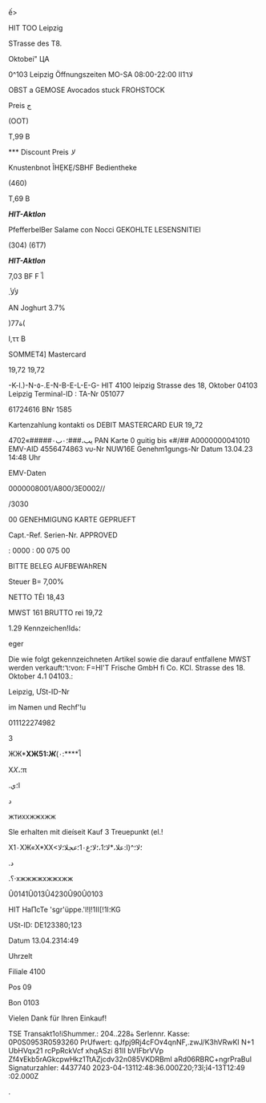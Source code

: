 ế>

HIT ТОО Leipzig

STrasse des Τ8.

Oktobei" ЦА

0^103 Leipzig
Öffnungszeiten
ΜΟ-SA 08:00-22:00 لا1٦اا

OBST a GEMOSE
Avocados stuck
FROHSTOCK

Preis ج

(OOT)

T,99 В

*** Discount Preis *لا*

Knustenbnot
ĨHẸKẸ/SBHF
Bedientheke

(460)

T,69 В

***ΗΙΤ-Aktlon***

PfefferbelBer
Salame con Nocci
GEKOHLTE LESENSNITIEl

(304)
(6Τ7)

***HIT-Aktlon***

7,03 BF
F
ไ

.لألأ

AN Joghurt 3.7%

)7ة7(

Ι,ττ В

SOMMET4]
Mastercard

19,72
19,72

-K-l.)-N-٥-.E-N-B-E-L-E-G-
HIT 4100 leipzig
Strasse des 18, Oktober
04103 Leipzig
Terminal-ID :
TA-Nr 051077

61724616
BNr 1585

Kartenzahlung
kontakti os
DEBIT MASTERCARD
EUR 19„72

يب،###؛٠ب٠#####»4702
PAN
Karte 0 guitig bis «#/##
Α0000000041010
EMV-AID
4556474863
νυ-Nr
NUW16E
Genehm1gungs-Nr
Datum 13.04.23 14:48 Uhr

EMV-Daten

0000008001/Α800/3Ε0002//

/3030

00 GENEHMIGUNG KARTE
GEPRUEFT

Capt.-Ref.
Serien-Nr.
APPROVED

: 0000
: 00 075 00

BITTE BELEG AUFBEWAhREN

Steuer
B= 7,00%

NETTO TẼl
18,43

MWST 161 BRUTTO rei
19,72

1.29
Kennzeichen!اd؛ة

eger

Die wie folgt gekennzeichneten Artikel
sowie die darauf entfallene MWST werden
verkauft؛٦؛von:
F=HI'T Frische GmbH fi Co. KCl. Strasse des
18. Oktober
4،1
04103.:

Leipzig, ƯSt-ID-Nr

im Namen und Rechf'!u

011122274982

3

ЖЖ***ХЖ51:***Ж*****(٠:****ไ

Х*Х*،؛π

.ا؛ي

د

жтиххжжхжж

Sle erhalten mit dieíseit Kauf
3 Treuepunkt (el.!

Х1٠ХЖ«Х*ХХ<؛لا؛^(ا:علا،*لا؛1،؛لا؛ع1٠؛*عج*لا؛لا

.د

.؟·хжжжжхжжхжж

Û0141Û013Û4230Û90Û0103

HIT НаПсТе 'sgr'üppe.'l!Ị!1؛ا1!]ااKG

USt-ID: DE123380;123

Datum
13.04.2314:49

Uhrzelt

Filiale
4100

Pos
09

Bon
0103

Vielen Dank für Ihren Einkauf!

TSE Transakt1o!iShummer.: 204..ة228
Serlennr. Kasse: 0P0S0953R0593260
PrUfwert: qJfpj9Rj4cFO٧4qnNF,.zwJ/K3hVRwKI
Ν+1 UbHVqx21 rcPpRckVcf xhqASzi اا81 bVIFbrVVp
Zf4٧Ekb5rAGkcpwHkz1TtAZjcdv32n085VKDRBmI
aRd06RBRC+ngrPraBul
Signaturzahler: 4437740
2023-04-13112:48:36.000Z20;?3î;î4-13T12:49
:02.000Ζ

.
